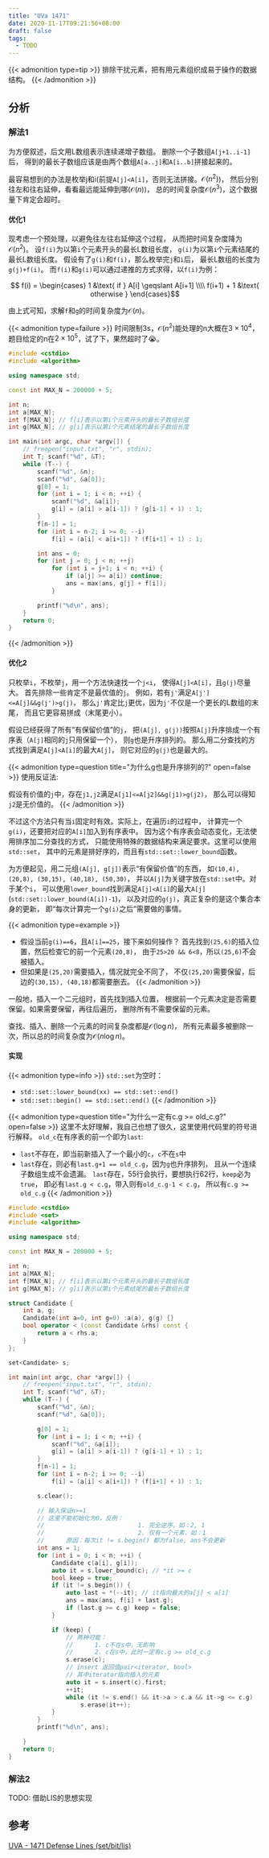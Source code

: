 ```yaml
---
title: "UVa 1471"
date: 2020-11-17T09:21:56+08:00
draft: false
tags:
  - TODO
---
```


{{< admonition type=tip >}}
排除干扰元素，把有用元素组织成易于操作的数据结构。
{{< /admonition >}}

## 分析

### 解法1

为方便叙述，后文用L数组表示连续递增子数组。
删除一个子数组`A[j+1..i-1]`后，
得到的最长子数组应该是由两个数组`A[a..j]`和`A[i..b]`拼接起来的。

最容易想到的办法是枚举j和i(前提`A[j]<A[i]`，否则无法拼接。$\mathcal{O} (n^2)$)，
然后分别往左和往右延伸，看看最远能延伸到哪($\mathcal{O} (n)$)，
总的时间复杂度$\mathcal{O} (n^3)$，这个数据量下肯定会超时。

#### 优化1

现考虑一个预处理，以避免往左往右延伸这个过程，
从而把时间复杂度降为$\mathcal{O} (n^2)$。
设`f(i)`为以第`i`个元素开头的最长L数组长度，
`g(i)`为以第`i`个元素结尾的最长L数组长度。
假设有了`g(i)`和`f(i)`，那么枚举完`j`和`i`后，
最长L数组的长度为`g(j)+f(i)`。
而`f(i)`和`g(i)`可以通过递推的方式求得，以`f(i)`为例：

[//]: # (这里的行末空格不能删。。。)
$$
f(i) = \begin{cases}
1 &\text{ if } A[i] \geqslant A[i+1] \\\\ 
f(i+1) + 1 &\text{ otherwise }
\end{cases}$$

由上式可知，求解`f`和`g`的时间复杂度为$\mathcal{O} (n)$。

{{< admonition type=failure >}}
时间限制3s，$\mathcal{O} (n^2)$能处理的n大概在$3\times 10^4$，
题目给定的n在$2\times 10^5$，试了下，果然超时了:sob:。
```cpp
#include <cstdio>
#include <algorithm>

using namespace std;

const int MAX_N = 200000 + 5;

int n;
int a[MAX_N];
int f[MAX_N]; // f[i]表示以第i个元素开头的最长子数组长度
int g[MAX_N]; // g[i]表示以第i个元素结尾的最长子数组长度

int main(int argc, char *argv[]) {
    // freopen("input.txt", "r", stdin);
    int T; scanf("%d", &T);
    while (T--) {
        scanf("%d", &n);
        scanf("%d", &a[0]);
        g[0] = 1;
        for (int i = 1; i < n; ++i) {
            scanf("%d", &a[i]);
            g[i] = (a[i] > a[i-1]) ? (g[i-1] + 1) : 1;
        }
        f[n-1] = 1;
        for (int i = n-2; i >= 0; --i)
            f[i] = (a[i] < a[i+1]) ? (f[i+1] + 1) : 1;

        int ans = 0;
        for (int j = 0; j < n; ++j)
            for (int i = j+1; i < n; ++i) {
                if (a[j] >= a[i]) continue;
                ans = max(ans, g[j] + f[i]);
            }

        printf("%d\n", ans);
    }
    return 0;
}
```
{{< /admonition >}}

#### 优化2

只枚举`i`，不枚举`j`，用一个方法快速找一个`j<i`，
使得`A[j]<A[i]`，且`g(j)`尽量大。
首先排除一些肯定不是最优值的`j`。
例如，若有`j'`满足`A[j']<=A[j]&&g(j')>g(j)`，
那么`j'`肯定比`j`更优，因为`j'`不仅是一个更长的L数组的末尾，
而且它更容易拼成（末尾更小）。

假设已经获得了所有“有保留价值”的`j`，
把`(A[j], g(j))`按照`A[j]`升序排成一个有序表（`A[j]`相同的`j`只用保留一个），
则`g`也是升序排列的。
那么用二分查找的方式找到满足`A[j]<A[i]`的最大`A[j]`，
则它对应的`g(j)`也是最大的。

{{< admonition type=question title="为什么g也是升序排列的?" open=false >}}
使用反证法:

假设有价值的`j`中，存在`j1,j2`满足`A[j1]<=A[j2]&&g(j1)>g(j2)`，
那么可以得知`j2`是无价值的。
{{< /admonition >}}

不过这个方法只有当`i`固定时有效。实际上，在遍历`i`的过程中，
计算完一个`g(i)`，还要把对应的`A[i]`加入到有序表中。
因为这个有序表会动态变化，无法使用排序加二分查找的方式，
只能使用特殊的数据结构来满足要求。这里可以使用`std::set`，
其中的元素是排好序的，而且有`std::set::lower_bound`函数。

为方便起见，用二元组`(A[j], g[j])`表示“有保留价值”的东西，
如`(10,4), (20,8), (30,15), (40,18), (50,30)`，
并以`A[j]`为关键字放在`std::set`中。对于某个`i`，
可以使用`lower_bound`找到满足`A[j]<A[i]`的最大`A[j]`
(`std::set::lower_bound(A[i])-1`)，
以及对应的`g(j)`，真正复杂的是这个集合本身的更新，
即“每次计算完一个`g(i)`之后”需要做的事情。

{{< admonition type=example >}}
- 假设当前`g(i)==6`，且`A[i]==25`，接下来如何操作？
首先找到`(25,6)`的插入位置，然后检查它的前一个元素`(20,8)`，
由于`25>20 && 6<8`，所以`(25,6)`不会被插入。
- 但如果是`(25,20)`需要插入，情况就完全不同了，
不仅`(25,20)`需要保留，后边的`(30,15), (40,18)`都需要删去。
{{< /admonition >}}

一般地，插入一个二元组时，首先找到插入位置，
根据前一个元素决定是否需要保留。如果需要保留，再往后遍历，
删除所有不需要保留的元素。

查找、插入、删除一个元素的时间复杂度都是$\mathcal{O} (\log n)$，
所有元素最多被删除一次，所以总的时间复杂度为$\mathcal{O} (n \log n)$。

#### 实现

{{< admonition type=info >}}
`std::set`为空时：
- `std::set::lower_bound(xx) == std::set::end()`
- `std::set::begin() == std::set::end()`
{{< /admonition >}}

{{< admonition type=question title="为什么一定有c.g >= old_c.g?" open=false >}}
这里不太好理解，我自己也想了很久，这里使用代码里的符号进行解释。
`old_c`在有序表的前一个即为`last`:
- `last`不存在，即当前新插入了一个最小的`c`，`c`不在`s`中
- `last`存在，则必有`last.g+1 == old_c.g`，因为`g`也升序排列，
且从一个连续子数组生成不会遗漏。
`last`存在，55行会执行，要想执行62行，`keep`必为`true`，
即必有`last.g < c.g`，带入则有`old_c.g-1 < c.g`，
所以有`c.g >= old_c.g`
{{< /admonition >}}

```cpp
#include <cstdio>
#include <set>
#include <algorithm>

using namespace std;

const int MAX_N = 200000 + 5;

int n;
int a[MAX_N];
int f[MAX_N]; // f[i]表示以第i个元素开头的最长子数组长度
int g[MAX_N]; // g[i]表示以第i个元素结尾的最长子数组长度

struct Candidate {
    int a, g;
    Candidate(int a=0, int g=0) :a(a), g(g) {}
    bool operator < (const Candidate &rhs) const {
        return a < rhs.a;
    }
};

set<Candidate> s;

int main(int argc, char *argv[]) {
    // freopen("input.txt", "r", stdin);
    int T; scanf("%d", &T);
    while (T--) {
        scanf("%d", &n);
        scanf("%d", &a[0]);

        g[0] = 1;
        for (int i = 1; i < n; ++i) {
            scanf("%d", &a[i]);
            g[i] = (a[i] > a[i-1]) ? (g[i-1] + 1) : 1;
        }
        f[n-1] = 1;
        for (int i = n-2; i >= 0; --i)
            f[i] = (a[i] < a[i+1]) ? (f[i+1] + 1) : 1;

        s.clear();

        // 输入保证n>=1
        // 这里不能初始化为0，反例：
        //                          1. 完全逆序，如：2, 1
        //                          2. 仅有一个元素，如：1
        //      原因：每次it != s.begin() 都为false, ans不会更新
        int ans = 1;
        for (int i = 0; i < n; ++i) {
            Candidate c(a[i], g[i]);
            auto it = s.lower_bound(c); // *it >= c
            bool keep = true;
            if (it != s.begin()) {
                auto last = *(--it); // it指向最大的a[j] < a[i]
                ans = max(ans, f[i] + last.g);
                if (last.g >= c.g) keep = false;
            }

            if (keep) {
                // 两种可能：
                //      1. c不在s中，无影响
                //      2. c在s中，此时一定有c.g >= old_c.g
                s.erase(c);
                // insert 返回值pair<iterator, bool>
                // 其中iterator指向插入的元素
                auto it = s.insert(c).first;
                ++it;
                while (it != s.end() && it->a > c.a && it->g <= c.g)
                    s.erase(it++);
            }
        }
        printf("%d\n", ans);

    }
    return 0;
}
```

### 解法2

TODO: 借助LIS的思想实现

## 参考

[UVA - 1471 Defense Lines (set/bit/lis)](https://www.cnblogs.com/asdfsag/p/10358561.html)
